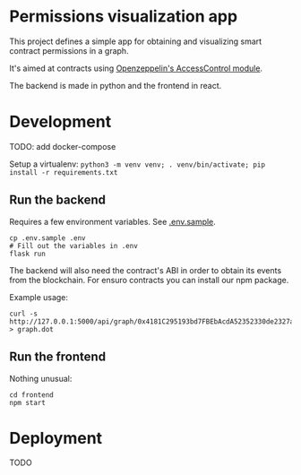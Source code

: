 # Permissions visualization app

This project defines a simple app for obtaining and visualizing smart contract permissions in a graph.

It's aimed at contracts using [Openzeppelin's AccessControl module](https://docs.openzeppelin.com/contracts/3.x/api/access#AccessControl).

The backend is made in python and the frontend in react.

# Development

TODO: add docker-compose

Setup a virtualenv: `python3 -m venv venv; . venv/bin/activate; pip install -r requirements.txt`

## Run the backend

Requires a few environment variables. See [.env.sample](.env.sample).

```
cp .env.sample .env
# Fill out the variables in .env
flask run
```

The backend will also need the contract's ABI in order to obtain its events from the blockchain. For ensuro contracts you can install our npm package.

Example usage:

```
curl -s http://127.0.0.1:5000/api/graph/0x4181C295193bd7FBEbAcdA52352330de2327a6F5 > graph.dot
```


## Run the frontend

Nothing unusual:

```
cd frontend
npm start
```

# Deployment

TODO
